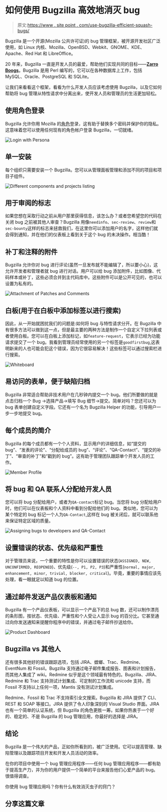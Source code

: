 # 如何使用 Bugzilla 高效地消灭 bug

> 原文:[https://www . site point . com/use-bugzilla-efficient-squash-bugs/](https://www.sitepoint.com/use-bugzilla-efficiently-squash-bugs/)

Bugzilla 是一个开源(Mozilla 公共许可证)的 bug 管理框架，被开源开发社区广泛使用，如 Linux 内核、Mozilla、OpenBSD、Webkit、GNOME、KDE、Apache、Red Hat 和 LibreOffice。

20 年来，Bugzilla 一直是开发人员的最爱，帮助他们实现共同的目标——[**Zarro Boogs**](http://www.bugzilla.org/docs/3.0/html/glossary.html)。Bugzilla 是用 Perl 编写的，它可以在各种数据库上工作，包括 MySQL、Oracle、PostgreSQL 和 SQLite。

让我们来看看这个框架，看看为什么开发人员应该考虑使用 Bugzilla，以及它如何帮助将 bug 管理从特性请求中分离出来，使开发人员和管理员的生活更加轻松。

## 使用角色登录

Bugzilla 允许你用 Mozilla 的[角色](https://login.persona.org/about)登录，这有助于替换多个密码并保护你的隐私。这意味着您可以使用任何现有的角色帐户登录 Bugzilla，一切就绪。

![Login with Persona](../Images/ed23b28e1e5f259440b39c8c981f66b9.png)

## 单一安装

每个组织只需要安装一个 Bugzilla。您可以从管理面板管理和添加不同的项目和项目子组件。

![Different components and projects listing](../Images/76c68c8071b06a307d746b156a49908d.png)

## 用于审阅的标志

如果您想在采取行动之前从用户那里获得信息，该怎么办？或者您希望您的代码在关闭 bug 之前被其他人审查？Bugzilla 用像`needinfo`、`sec-review`、`review`和`sec-bounty`这样的标志来拯救我们，在这里你可以添加用户的名字，这样他们就会得到通知，并在他们的仪表板上看到关于这个 bug 的未决操作。相当酷！

## 补丁和注释的附件

Bugzilla 允许你对 bug 进行评论(虽然一旦发布就不能编辑了，所以要小心)，这允许开发者和管理者就 bug 进行对话。用户可以给 bug 添加附件，比如图像、代码样本或补丁，这些必须合并到主代码库中。这些附件可以是公开可见的，也可以设置为私有的。

![Attachment of Patches and Comments](../Images/e1ca440be8ad7b161d895ad50ba5ee0a.png)

## 白板(用于在白板中添加标签以进行搜索)

因此，从一开始就困扰我们的问题是:如何将 bug 与特性请求分开。在 Bugzilla 中有很多方法可以做到这一点，但是最主要的两种方法是制作一个自定义下拉列表或者使用白板。您可以在白板上添加标记，如`feature-request`，它表示已经为功能请求提交了一个 bug。我看到管理员经常使用的另一个标签是`goodfirstbug`,这表明新来的人也可能会犯这个错误，因为它很容易解决！这些标签可以通过搜索栏进行搜索。

![Whiteboard](../Images/d8e800e3ff32d14520325c08e2baff03.png)

## 易访问的表单，便于缺陷归档

Bugzilla 非常适合帮助非技术用户在几秒钟内提交一个 bug。他们所要做的就是点击归档一个 Bug ->选择产品->填写 Bug 细节->提交。简单对吗？您还可以为 bug 表单创建自定义字段。它还有一个名为 Bugzilla Helper 的功能，引导用户一步一步地提交 bug。

## 每个成员的简介

Bugzilla 的每个成员都有一个个人资料，显示用户的详细信息，如“提交的 bug”、“发表的评论”、“分配给成员的 bug”、“评论”、“QA-Contact”、“提交的补丁”、“审查的补丁”和“戳到的 bug”。这有助于管理团队跟踪单个开发人员的工作。

![Member Profile](../Images/37831c470f5baf00d41806f2c8aff07c.png)

## 将 bug 和 QA 联系人分配给开发人员

您可以将 bug 分配给用户，或者为`QA-contact`标记 bug。当您将 bug 分配给用户时，他们可以在仪表板和个人资料中看到分配给他们的 bug。类似地，您可以为某个特定的 bug 标记一个人为`QA-Contact`,这样在 bug 被关闭后，就可以联系他来保证特定区域的质量。

![Assigning bugs to developers and QA-Contact](../Images/a02eca8a395c9ad588e2dc3642fb2bdd.png)

## 设置错误的状态、优先级和严重性

对于管理员来说，一个重要的特性是你可以设置错误的状态(`ASSIGNED, NEW, UNCONFIRMED, REOPENED`)、优先级(`--, P1, P2, P3`)和严重性(`normal, major, enhancement, minor, trivial, blocker, critical`)。毕竟，重要的事情应该先处理，看一眼就足以知道 bug 的位置。

## 通过邮件发送产品仪表板和通知

Bugzilla 有一个产品仪表板，可以显示一个产品下的总 bug 数，还可以制作漂亮的条形图，按状态、优先级、严重性和个人受让人显示 bug 的百分比。它甚至通过向你发送通知来提醒你程序中的错误，并通过电子邮件抄送给你。

![Product Dashboard](../Images/70d384c2022b08aa03c8fa3495994e75.png)

## Bugzilla vs 其他人

还有很多其他好的错误跟踪选项，包括 JIRA、螳螂、Trac、Redmine、EventNum 和 Fossil。Bugzilla 支持通过电子邮件集成报告、图表和计划报告，而其他人集成了 wiki。Redmine 似乎是这个领域最有特色的。Bugzilla、JIRA、Redmine 和 Trac 支持测试计划集成、可定制的工作流和 unicode 支持，而 Fossil 不支持以上任何一项，Mantis 没有测试计划集成。

Redmine、Fossil 和 Trac 不支持索引全文搜索。Bugzilla 和 JIRA 提供了 CLI、REST 和 SOAP 等接口。JIRA 提供了令人印象深刻的 Visual Studio 界面。JIRA 也有一个简单的认证系统，但 Bugzilla 的角色更胜一筹。如果你热衷于一个好的、稳定的、不是 Bugzilla 的 bug 管理应用，你最好的选择是 JIRA。

## 结论

Bugzilla 是一个伟大的产品，正如你所看到的，被广泛使用。它可以提高管理、缺陷管理以及跟踪项目开发和开发人员活动的效率。

在你的项目中使用一个 bug 管理应用程序——任何 bug 管理应用程序——都有助于提高生产力，并为你的用户提供一个简单的平台来报告他们心爱产品的 bug。很值得调查。

你使用 bug 管理应用吗？你有什么有效消灭虫子的窍门？

## 分享这篇文章